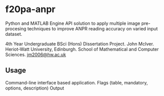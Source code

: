 # f20pa-anpr
Python and MATLAB Engine API solution to apply multiple image pre-procesing techniques to improve ANPR reading accuracy on varied input dataset.


4th Year Undergraduate BSci (Hons) Dissertation Project. John McIver. Heriot-Watt University, Edinburgh. School of Mathematical and Computer Sciences. jm2006@hw.ac.uk


## Usage
Command-line interface based application.
Flags (table, mandatory, options, description)
Output
